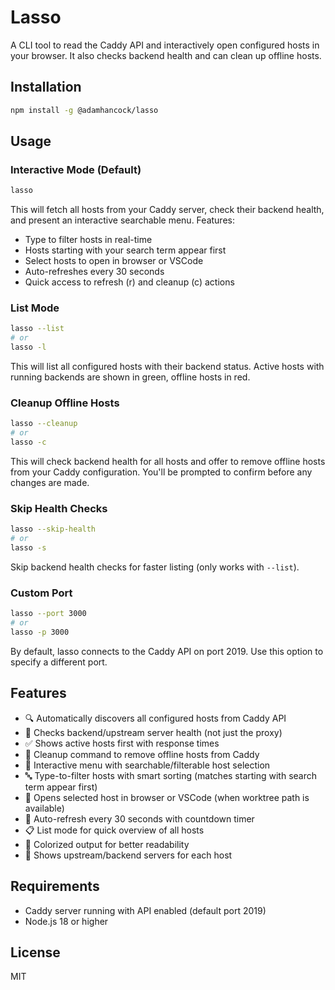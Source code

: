 # Lasso

A CLI tool to read the Caddy API and interactively open configured hosts in your browser. It also checks backend health and can clean up offline hosts.

## Installation

```bash
npm install -g @adamhancock/lasso
```

## Usage

### Interactive Mode (Default)
```bash
lasso
```

This will fetch all hosts from your Caddy server, check their backend health, and present an interactive searchable menu. Features:
- Type to filter hosts in real-time
- Hosts starting with your search term appear first
- Select hosts to open in browser or VSCode
- Auto-refreshes every 30 seconds
- Quick access to refresh (r) and cleanup (c) actions

### List Mode
```bash
lasso --list
# or
lasso -l
```

This will list all configured hosts with their backend status. Active hosts with running backends are shown in green, offline hosts in red.

### Cleanup Offline Hosts
```bash
lasso --cleanup
# or
lasso -c
```

This will check backend health for all hosts and offer to remove offline hosts from your Caddy configuration. You'll be prompted to confirm before any changes are made.

### Skip Health Checks
```bash
lasso --skip-health
# or
lasso -s
```

Skip backend health checks for faster listing (only works with `--list`).

### Custom Port
```bash
lasso --port 3000
# or
lasso -p 3000
```

By default, lasso connects to the Caddy API on port 2019. Use this option to specify a different port.

## Features

- 🔍 Automatically discovers all configured hosts from Caddy API
- 🏥 Checks backend/upstream server health (not just the proxy)
- ✅ Shows active hosts first with response times
- 🧹 Cleanup command to remove offline hosts from Caddy
- 🎯 Interactive menu with searchable/filterable host selection
- 🔤 Type-to-filter hosts with smart sorting (matches starting with search term appear first)
- 🚀 Opens selected host in browser or VSCode (when worktree path is available)
- 🔄 Auto-refresh every 30 seconds with countdown timer
- 📋 List mode for quick overview of all hosts
- 🎨 Colorized output for better readability
- 📍 Shows upstream/backend servers for each host

## Requirements

- Caddy server running with API enabled (default port 2019)
- Node.js 18 or higher

## License

MIT